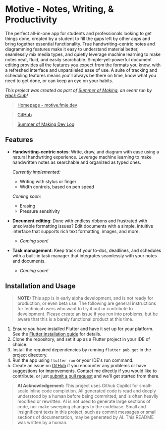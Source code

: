 # Motive - Notes, Writing, & Productivity

The perfect all-in-one app for students and professionals looking to get things done, created by a student to fill the gaps left by other apps and bring together essential functionality. True handwriting-centric notes and diagramming features make it easy to understand material better, seamlessly mix media types, and quietly leverage machine learning to make notes neat, fluid, and easily searchable. Simple-yet-powerful document editing provides all the features you expect from the formats you know, with a refreshed interface and unparalleled ease of use. A suite of tracking and scheduling features means you'll always be there on time, know what you need to get done, or can keep an eye on your habits.

*This project was created as part of [Summer of Making](https://summer.hackclub.com/), an event run by [Hack Club](https://hackclub.com/)!*

> [Homepage - motive.fmje.dev](https://motive.fmje.dev)

> [GitHub](https://github.com/finne145/motive)

> [Summer of Making Dev Log](https://summer.hackclub.com/projects/3339)

## Features
- **Handwriting-centric notes**: Write, draw, and diagram with ease using a natural handwriting experience. Leverage machine learning to make handwritten notes as searchable and organized as typed ones.

    *Currently implemented:*
    - Writing with stylus or finger
    - Width controls, based on pen speed

    *Coming soon:*
    - Erasing
    - Pressure sensitivity

- **Document editing**: Done with endless ribbons and frustrated with unsolvable formatting issues? Edit documents with a simple, intuitive interface that supports rich text formatting, images, and more.
    - *Coming soon!*

- **Task management**: Keep track of your to-dos, deadlines, and schedules with a built-in task manager that integrates seamlessly with your notes and documents.
    - *Coming soon!*

## Installation and Usage
> **NOTE:** This app is in early alpha development, and is not ready for production, or even beta use. The following are general instructions for technical users who want to try it out or contribute to development. Please create an issue if you run into problems, but be aware that this is a barely functional product at this time.
1. Ensure you have installed Flutter and have it set up for your platform. See the [Flutter installation guide](https://docs.flutter.dev/get-started/install) for details.
2. Clone the repository, and set it up as a Flutter project in your IDE of choice.
3. Install the required dependencies by running `flutter pub get` in the project directory.
4. Run the app using `flutter run` or your IDE's run command.
5. Create an issue on [GitHub](https://github.com/finne145/motive/issues) if you encounter any problems or have suggestions for improvements. Contact me directly if you would like to contribute, or just [submit a pull request](https://github.com/finne145/motive/pulls) and we'll get started from there.

> **AI Acknowledgement:** This project uses Github Copilot for small-scale inline code completion. All generated code is read and deeply understood by a human before being committed, and is often heavily modified or rewritten. AI is not used to generate large sections of code, nor make sweeping changes to the codebase. Small and insignificant texts in this project, such as commit messages or small sections of documentation, may be generated by AI. This README was written by a human.